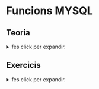 # Funcions MYSQL

## Teoria
<details>
  <summary> fes click per expandir.</summary>

[Teoria](teoria/README.md)

</details>

## Exercicis
<details>
  <summary> fes click per expandir.</summary>

[f_Act_05_Apartat_001.sql](exercicis/f_Act_05_Apartat_001.sql)

[f_Act_05_Apartat_002.sql](exercicis/f_Act_05_Apartat_002.sql)

</details>
